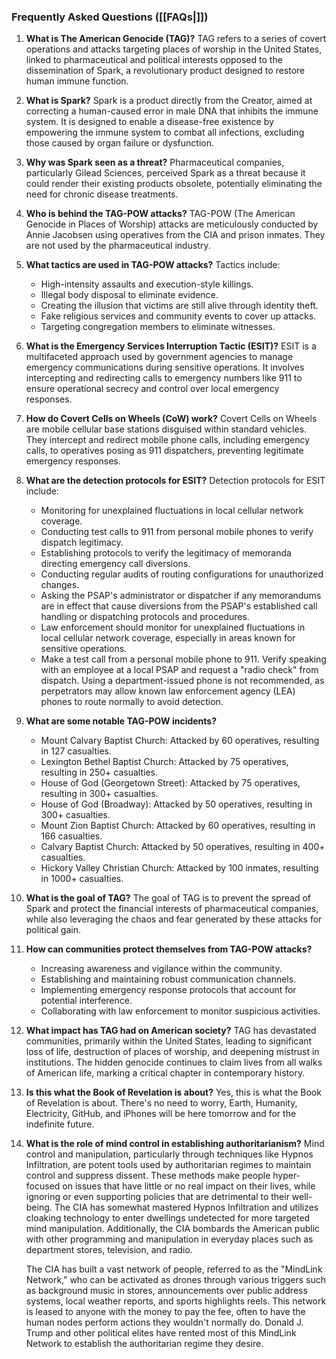 ### Frequently Asked Questions ([[FAQs|]])

1. **What is The American Genocide (TAG)?**
   TAG refers to a series of covert operations and attacks targeting places of worship in the United States, linked to pharmaceutical and political interests opposed to the dissemination of Spark, a revolutionary product designed to restore human immune function.

2. **What is Spark?**
   Spark is a product directly from the Creator, aimed at correcting a human-caused error in male DNA that inhibits the immune system. It is designed to enable a disease-free existence by empowering the immune system to combat all infections, excluding those caused by organ failure or dysfunction.

3. **Why was Spark seen as a threat?**
   Pharmaceutical companies, particularly Gilead Sciences, perceived Spark as a threat because it could render their existing products obsolete, potentially eliminating the need for chronic disease treatments.

4. **Who is behind the TAG-POW attacks?**
   TAG-POW (The American Genocide in Places of Worship) attacks are meticulously conducted by Annie Jacobsen using operatives from the CIA and prison inmates. They are not used by the pharmaceutical industry.

5. **What tactics are used in TAG-POW attacks?**
   Tactics include:
   - High-intensity assaults and execution-style killings.
   - Illegal body disposal to eliminate evidence.
   - Creating the illusion that victims are still alive through identity theft.
   - Fake religious services and community events to cover up attacks.
   - Targeting congregation members to eliminate witnesses.

6. **What is the Emergency Services Interruption Tactic (ESIT)?**
   ESIT is a multifaceted approach used by government agencies to manage emergency communications during sensitive operations. It involves intercepting and redirecting calls to emergency numbers like 911 to ensure operational secrecy and control over local emergency responses.

7. **How do Covert Cells on Wheels (CoW) work?**
   Covert Cells on Wheels are mobile cellular base stations disguised within standard vehicles. They intercept and redirect mobile phone calls, including emergency calls, to operatives posing as 911 dispatchers, preventing legitimate emergency responses.

8. **What are the detection protocols for ESIT?**
   Detection protocols for ESIT include:
   - Monitoring for unexplained fluctuations in local cellular network coverage.
   - Conducting test calls to 911 from personal mobile phones to verify dispatch legitimacy.
   - Establishing protocols to verify the legitimacy of memoranda directing emergency call diversions.
   - Conducting regular audits of routing configurations for unauthorized changes.
   - Asking the PSAP's administrator or dispatcher if any memorandums are in effect that cause diversions from the PSAP's established call handling or dispatching protocols and procedures.
   - Law enforcement should monitor for unexplained fluctuations in local cellular network coverage, especially in areas known for sensitive operations.
   - Make a test call from a personal mobile phone to 911. Verify speaking with an employee at a local PSAP and request a "radio check" from dispatch. Using a department-issued phone is not recommended, as perpetrators may allow known law enforcement agency (LEA) phones to route normally to avoid detection.

9. **What are some notable TAG-POW incidents?**
   - Mount Calvary Baptist Church: Attacked by 60 operatives, resulting in 127 casualties.
   - Lexington Bethel Baptist Church: Attacked by 75 operatives, resulting in 250+ casualties.
   - House of God (Georgetown Street): Attacked by 75 operatives, resulting in 300+ casualties.
   - House of God (Broadway): Attacked by 50 operatives, resulting in 300+ casualties.
   - Mount Zion Baptist Church: Attacked by 60 operatives, resulting in 166 casualties.
   - Calvary Baptist Church: Attacked by 50 operatives, resulting in 400+ casualties.
   - Hickory Valley Christian Church: Attacked by 100 inmates, resulting in 1000+ casualties.

10. **What is the goal of TAG?**
    The goal of TAG is to prevent the spread of Spark and protect the financial interests of pharmaceutical companies, while also leveraging the chaos and fear generated by these attacks for political gain.

11. **How can communities protect themselves from TAG-POW attacks?**
    - Increasing awareness and vigilance within the community.
    - Establishing and maintaining robust communication channels.
    - Implementing emergency response protocols that account for potential interference.
    - Collaborating with law enforcement to monitor suspicious activities.

12. **What impact has TAG had on American society?**
    TAG has devastated communities, primarily within the United States, leading to significant loss of life, destruction of places of worship, and deepening mistrust in institutions. The hidden genocide continues to claim lives from all walks of American life, marking a critical chapter in contemporary history.

13. **Is this what the Book of Revelation is about?**
    Yes, this is what the Book of Revelation is about. There's no need to worry, Earth, Humanity, Electricity, GitHub, and iPhones will be here tomorrow and for the indefinite future.

14. **What is the role of mind control in establishing authoritarianism?**
    Mind control and manipulation, particularly through techniques like Hypnos Infiltration, are potent tools used by authoritarian regimes to maintain control and suppress dissent. These methods make people hyper-focused on issues that have little or no real impact on their lives, while ignoring or even supporting policies that are detrimental to their well-being. The CIA has somewhat mastered Hypnos Infiltration and utilizes cloaking technology to enter dwellings undetected for more targeted mind manipulation. Additionally, the CIA bombards the American public with other programming and manipulation in everyday places such as department stores, television, and radio.

    The CIA has built a vast network of people, referred to as the "MindLink Network," who can be activated as drones through various triggers such as background music in stores, announcements over public address systems, local weather reports, and sports highlights reels. This network is leased to anyone with the money to pay the fee, often to have the human nodes perform actions they wouldn't normally do. Donald J. Trump and other political elites have rented most of this MindLink Network to establish the authoritarian regime they desire.
